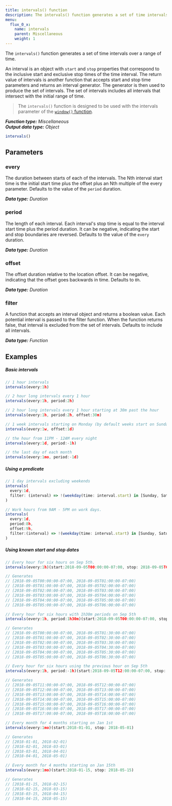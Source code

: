 ```yaml
---
title: intervals() function
description: The intervals() function generates a set of time intervals over a range of time.
menu:
  flux_0_x:
    name: intervals
    parent: Miscellaneous
    weight: 1
---
```


The `intervals()` function generates a set of time intervals over a range of time.

An interval is an object with `start` and `stop` properties that correspond to the inclusive start and exclusive stop times of the time interval.
The return value of intervals is another function that accepts start and stop time parameters and returns an interval generator.
The generator is then used to produce the set of intervals.
The set of intervals includes all intervals that intersect with the initial range of time.

> The `intervals()` function is designed to be used with the intervals parameter of the [`window()` function](/flux/v0.x/functions/transformations/window).

_**Function type:** Miscellaneous_  
_**Output data type:** Object_

```js
intervals()
```

## Parameters

### every
The duration between starts of each of the intervals.
The Nth interval start time is the initial start time plus the offset plus an Nth multiple of the every parameter.
Defaults to the value of the `period` duration.

_**Data type:** Duration_

### period
The length of each interval.
Each interval's stop time is equal to the interval start time plus the period duration.
It can be negative, indicating the start and stop boundaries are reversed.
Defaults to the value of the `every` duration.

_**Data type:** Duration_

### offset
The offset duration relative to the location offset.
It can be negative, indicating that the offset goes backwards in time.
Defaults to `0h`.

_**Data type:** Duration_

### filter
A function that accepts an interval object and returns a boolean value.
Each potential interval is passed to the filter function.
When the function returns false, that interval is excluded from the set of intervals.
Defaults to include all intervals.

_**Data type:** Function_

## Examples

##### Basic intervals
```js
// 1 hour intervals
intervals(every:1h)

// 2 hour long intervals every 1 hour
intervals(every:1h, period:2h)

// 2 hour long intervals every 1 hour starting at 30m past the hour
intervals(every:1h, period:2h, offset:30m)

// 1 week intervals starting on Monday (by default weeks start on Sunday)
intervals(every:1w, offset:1d)

// the hour from 11PM - 12AM every night
intervals(every:1d, period:-1h)

// the last day of each month
intervals(every:1mo, period:-1d)
```

##### Using a predicate
```js
// 1 day intervals excluding weekends
intervals(
  every:1d,
  filter: (interval) => !(weekday(time: interval.start) in [Sunday, Saturday]),
)

// Work hours from 9AM - 5PM on work days.
intervals(
  every:1d,
  period:8h,
  offset:9h,
  filter:(interval) => !(weekday(time: interval.start) in [Sunday, Saturday]),
)
```

##### Using known start and stop dates
```js
// Every hour for six hours on Sep 5th.
intervals(every:1h)(start:2018-09-05T00:00:00-07:00, stop: 2018-09-05T06:00:00-07:00)

// Generates
// [2018-09-05T00:00:00-07:00, 2018-09-05T01:00:00-07:00)
// [2018-09-05T01:00:00-07:00, 2018-09-05T02:00:00-07:00)
// [2018-09-05T02:00:00-07:00, 2018-09-05T03:00:00-07:00)
// [2018-09-05T03:00:00-07:00, 2018-09-05T04:00:00-07:00)
// [2018-09-05T04:00:00-07:00, 2018-09-05T05:00:00-07:00)
// [2018-09-05T05:00:00-07:00, 2018-09-05T06:00:00-07:00)

// Every hour for six hours with 1h30m periods on Sep 5th
intervals(every:1h, period:1h30m)(start:2018-09-05T00:00:00-07:00, stop: 2018-09-05T06:00:00-07:00)

// Generates
// [2018-09-05T00:00:00-07:00, 2018-09-05T01:30:00-07:00)
// [2018-09-05T01:00:00-07:00, 2018-09-05T02:30:00-07:00)
// [2018-09-05T02:00:00-07:00, 2018-09-05T03:30:00-07:00)
// [2018-09-05T03:00:00-07:00, 2018-09-05T04:30:00-07:00)
// [2018-09-05T04:00:00-07:00, 2018-09-05T05:30:00-07:00)
// [2018-09-05T05:00:00-07:00, 2018-09-05T06:30:00-07:00)

// Every hour for six hours using the previous hour on Sep 5th
intervals(every:1h, period:-1h)(start:2018-09-05T12:00:00-07:00, stop: 2018-09-05T18:00:00-07:00)

// Generates
// [2018-09-05T11:00:00-07:00, 2018-09-05T12:00:00-07:00)
// [2018-09-05T12:00:00-07:00, 2018-09-05T13:00:00-07:00)
// [2018-09-05T13:00:00-07:00, 2018-09-05T14:00:00-07:00)
// [2018-09-05T14:00:00-07:00, 2018-09-05T15:00:00-07:00)
// [2018-09-05T15:00:00-07:00, 2018-09-05T16:00:00-07:00)
// [2018-09-05T16:00:00-07:00, 2018-09-05T17:00:00-07:00)
// [2018-09-05T17:00:00-07:00, 2018-09-05T18:00:00-07:00)

// Every month for 4 months starting on Jan 1st
intervals(every:1mo)(start:2018-01-01, stop: 2018-05-01)

// Generates
// [2018-01-01, 2018-02-01)
// [2018-02-01, 2018-03-01)
// [2018-03-01, 2018-04-01)
// [2018-04-01, 2018-05-01)

// Every month for 4 months starting on Jan 15th
intervals(every:1mo)(start:2018-01-15, stop: 2018-05-15)

// Generates
// [2018-01-15, 2018-02-15)
// [2018-02-15, 2018-03-15)
// [2018-03-15, 2018-04-15)
// [2018-04-15, 2018-05-15)
```
